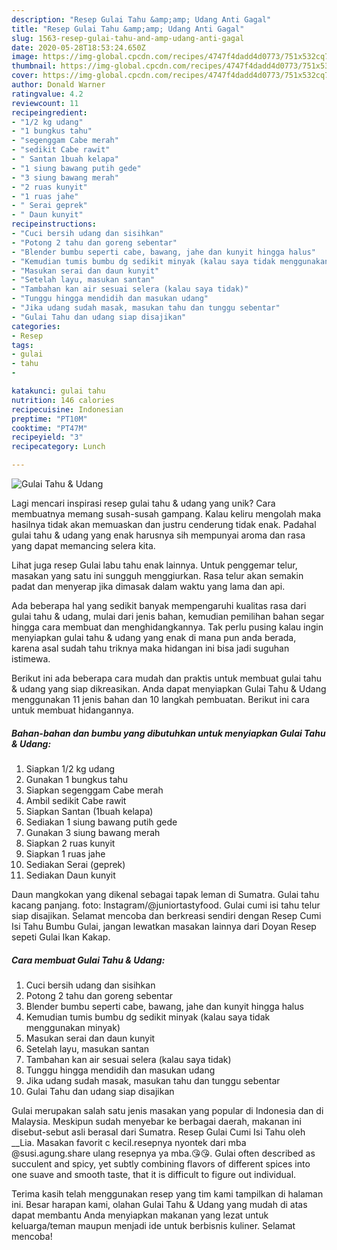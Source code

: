 ```yaml
---
description: "Resep Gulai Tahu &amp;amp; Udang Anti Gagal"
title: "Resep Gulai Tahu &amp;amp; Udang Anti Gagal"
slug: 1563-resep-gulai-tahu-and-amp-udang-anti-gagal
date: 2020-05-28T18:53:24.650Z
image: https://img-global.cpcdn.com/recipes/4747f4dadd4d0773/751x532cq70/gulai-tahu-udang-foto-resep-utama.jpg
thumbnail: https://img-global.cpcdn.com/recipes/4747f4dadd4d0773/751x532cq70/gulai-tahu-udang-foto-resep-utama.jpg
cover: https://img-global.cpcdn.com/recipes/4747f4dadd4d0773/751x532cq70/gulai-tahu-udang-foto-resep-utama.jpg
author: Donald Warner
ratingvalue: 4.2
reviewcount: 11
recipeingredient:
- "1/2 kg udang"
- "1 bungkus tahu"
- "segenggam Cabe merah"
- "sedikit Cabe rawit"
- " Santan 1buah kelapa"
- "1 siung bawang putih gede"
- "3 siung bawang merah"
- "2 ruas kunyit"
- "1 ruas jahe"
- " Serai geprek"
- " Daun kunyit"
recipeinstructions:
- "Cuci bersih udang dan sisihkan"
- "Potong 2 tahu dan goreng sebentar"
- "Blender bumbu seperti cabe, bawang, jahe dan kunyit hingga halus"
- "Kemudian tumis bumbu dg sedikit minyak (kalau saya tidak menggunakan minyak)"
- "Masukan serai dan daun kunyit"
- "Setelah layu, masukan santan"
- "Tambahan kan air sesuai selera (kalau saya tidak)"
- "Tunggu hingga mendidih dan masukan udang"
- "Jika udang sudah masak, masukan tahu dan tunggu sebentar"
- "Gulai Tahu dan udang siap disajikan"
categories:
- Resep
tags:
- gulai
- tahu
- 

katakunci: gulai tahu  
nutrition: 146 calories
recipecuisine: Indonesian
preptime: "PT10M"
cooktime: "PT47M"
recipeyield: "3"
recipecategory: Lunch

---
```



![Gulai Tahu &amp; Udang](https://img-global.cpcdn.com/recipes/4747f4dadd4d0773/751x532cq70/gulai-tahu-udang-foto-resep-utama.jpg)

Lagi mencari inspirasi resep gulai tahu &amp; udang yang unik? Cara membuatnya memang susah-susah gampang. Kalau keliru mengolah maka hasilnya tidak akan memuaskan dan justru cenderung tidak enak. Padahal gulai tahu &amp; udang yang enak harusnya sih mempunyai aroma dan rasa yang dapat memancing selera kita.

Lihat juga resep Gulai labu tahu enak lainnya. Untuk penggemar telur, masakan yang satu ini sungguh menggiurkan. Rasa telur akan semakin padat dan menyerap jika dimasak dalam waktu yang lama dan api.

Ada beberapa hal yang sedikit banyak mempengaruhi kualitas rasa dari gulai tahu &amp; udang, mulai dari jenis bahan, kemudian pemilihan bahan segar hingga cara membuat dan menghidangkannya. Tak perlu pusing kalau ingin menyiapkan gulai tahu &amp; udang yang enak di mana pun anda berada, karena asal sudah tahu triknya maka hidangan ini bisa jadi suguhan istimewa.


Berikut ini ada beberapa cara mudah dan praktis untuk membuat gulai tahu &amp; udang yang siap dikreasikan. Anda dapat menyiapkan Gulai Tahu &amp; Udang menggunakan 11 jenis bahan dan 10 langkah pembuatan. Berikut ini cara untuk membuat hidangannya.

<!--inarticleads1-->

##### Bahan-bahan dan bumbu yang dibutuhkan untuk menyiapkan Gulai Tahu &amp; Udang:

1. Siapkan 1/2 kg udang
1. Gunakan 1 bungkus tahu
1. Siapkan segenggam Cabe merah
1. Ambil sedikit Cabe rawit
1. Siapkan  Santan (1buah kelapa)
1. Sediakan 1 siung bawang putih gede
1. Gunakan 3 siung bawang merah
1. Siapkan 2 ruas kunyit
1. Siapkan 1 ruas jahe
1. Sediakan  Serai (geprek)
1. Sediakan  Daun kunyit


Daun mangkokan yang dikenal sebagai tapak leman di Sumatra. Gulai tahu kacang panjang. foto: Instagram/@juniortastyfood. Gulai cumi isi tahu telur siap disajikan. Selamat mencoba dan berkreasi sendiri dengan Resep Cumi Isi Tahu Bumbu Gulai, jangan lewatkan masakan lainnya dari Doyan Resep sepeti Gulai Ikan Kakap. 

<!--inarticleads2-->

##### Cara membuat Gulai Tahu &amp; Udang:

1. Cuci bersih udang dan sisihkan
1. Potong 2 tahu dan goreng sebentar
1. Blender bumbu seperti cabe, bawang, jahe dan kunyit hingga halus
1. Kemudian tumis bumbu dg sedikit minyak (kalau saya tidak menggunakan minyak)
1. Masukan serai dan daun kunyit
1. Setelah layu, masukan santan
1. Tambahan kan air sesuai selera (kalau saya tidak)
1. Tunggu hingga mendidih dan masukan udang
1. Jika udang sudah masak, masukan tahu dan tunggu sebentar
1. Gulai Tahu dan udang siap disajikan


Gulai merupakan salah satu jenis masakan yang popular di Indonesia dan di Malaysia. Meskipun sudah menyebar ke berbagai daerah, makanan ini disebut-sebut asli berasal dari Sumatra. Resep Gulai Cumi Isi Tahu oleh __Lia. Masakan favorit c kecil.resepnya nyontek dari mba @susi.agung.share ulang resepnya ya mba.😘😘. Gulai often described as succulent and spicy, yet subtly combining flavors of different spices into one suave and smooth taste, that it is difficult to figure out individual. 

Terima kasih telah menggunakan resep yang tim kami tampilkan di halaman ini. Besar harapan kami, olahan Gulai Tahu &amp; Udang yang mudah di atas dapat membantu Anda menyiapkan makanan yang lezat untuk keluarga/teman maupun menjadi ide untuk berbisnis kuliner. Selamat mencoba!
